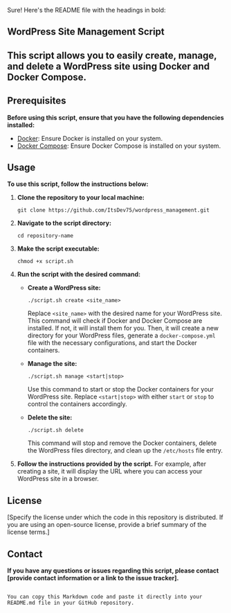 Sure! Here's the README file with the headings in bold:


## **WordPress Site Management Script**

## **This script allows you to easily create, manage, and delete a WordPress site using Docker and Docker Compose.**

## **Prerequisites**

**Before using this script, ensure that you have the following dependencies installed:**

- [Docker](https://docs.docker.com/get-docker/): Ensure Docker is installed on your system.
- [Docker Compose](https://docs.docker.com/compose/install/): Ensure Docker Compose is installed on your system.

## **Usage**

**To use this script, follow the instructions below:**

1. **Clone the repository to your local machine:**
   ```shell
   git clone https://github.com/ItsDev75/wordpress_management.git
   ```

2. **Navigate to the script directory:**
   ```shell
   cd repository-name
   ```

3. **Make the script executable:**
   ```shell
   chmod +x script.sh
   ```

4. **Run the script with the desired command:**

   - **Create a WordPress site:**
     ```shell
     ./script.sh create <site_name>
     ```
     Replace `<site_name>` with the desired name for your WordPress site. This command will check if Docker and Docker Compose are installed. If not, it will install them for you. Then, it will create a new directory for your WordPress files, generate a `docker-compose.yml` file with the necessary configurations, and start the Docker containers.

   - **Manage the site:**
     ```shell
     ./script.sh manage <start|stop>
     ```
     Use this command to start or stop the Docker containers for your WordPress site. Replace `<start|stop>` with either `start` or `stop` to control the containers accordingly.

   - **Delete the site:**
     ```shell
     ./script.sh delete
     ```
     This command will stop and remove the Docker containers, delete the WordPress files directory, and clean up the `/etc/hosts` file entry.

5. **Follow the instructions provided by the script.** For example, after creating a site, it will display the URL where you can access your WordPress site in a browser.

## **License**

[Specify the license under which the code in this repository is distributed. If you are using an open-source license, provide a brief summary of the license terms.]

## **Contact**

**If you have any questions or issues regarding this script, please contact [provide contact information or a link to the issue tracker].**
```

You can copy this Markdown code and paste it directly into your README.md file in your GitHub repository.
